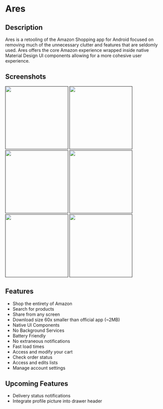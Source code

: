 # Ares

## Description
Ares is a retooling of the Amazon Shopping app for Android focused on removing much of the unnecessary clutter and features that are seldomly used. Ares offers the core Amazon experience wrapped inside native Material Design UI components allowing for a more cohesive user experience. 

## Screenshots
[<img src="https://image.ibb.co/msyhYo/Ares_Home_Clean.jpg" width=200>]()
[<img src="https://image.ibb.co/bu3hYo/Ares_Side_View.jpg" width=200>]()
[<img src="https://image.ibb.co/eTh9Do/Ares_Search.jpg" width=200>]()
[<img src="https://image.ibb.co/cAR2Yo/Ares_Share.jpg" width=200>]()
[<img src="https://image.ibb.co/mDohYo/Ares_Custom_Greeting.jpg" width=200>]()
[<img src="https://image.ibb.co/dcNnzT/Ares_Account_Settings.jpg" width=200>]()

## Features
 * Shop the entirety of Amazon
 * Search for products
 * Share from any screen
 * Download size 60x smaller than official app (~2MB)
 * Native UI Components
 * No Background Services
 * Battery Friendly
 * No extraneous notifications
 * Fast load times
 * Access and modify your cart
 * Check order status
 * Access and edits lists
 * Manage account settings


## Upcoming Features
 * Delivery status notifications
 * Integrate profile picture into drawer header

